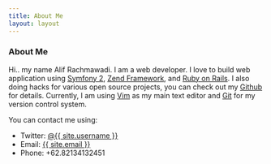 ```yaml
---
title: About Me
layout: layout
---
```


### About Me

Hi.. my name Alif Rachmawadi. I am a web developer. I love to build web application using [Symfony 2](http://symfony.com/), [Zend Framework](http://framework.zend.com/), and [Ruby on Rails](http://rubyonrails.org/).  I also doing hacks for various open source projects, you can check out my [Github](https://github.com/subosito) for details. Currently, I am using [Vim](http://www.vim.org) as my main text editor and [Git](http://www.git-scm.org/) for my version control system.

You can contact me using:
<ul>
  <li>Twitter: <a href="{{ site.account.twitter }}" target="_blank" rel="me">@{{ site.username }}</a></li>
  <li>Email: <a href="mailto:subosito@gmail.com">{{ site.email }}</a></li>
  <li>Phone: +62.82134132451</li>
</ul>

